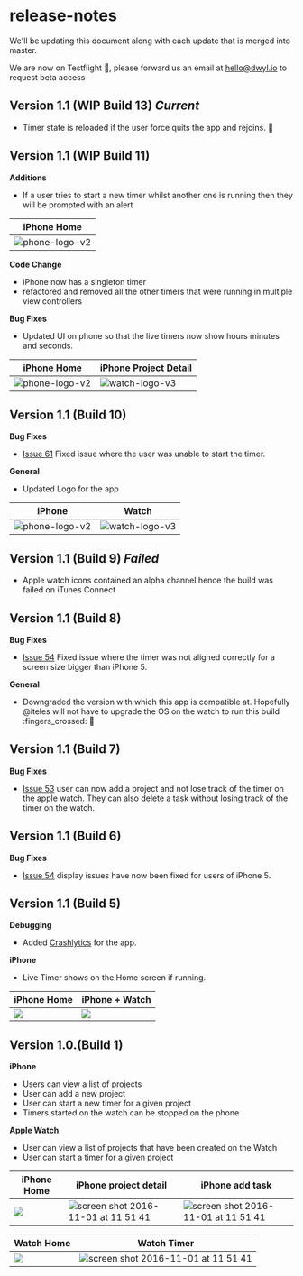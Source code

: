 # release-notes

We'll be updating this document along with each update that is merged into master.

We are now on Testflight :tada:, please forward us an email at hello@dwyl.io to request beta access

## Version 1.1 (WIP Build 13) _Current_

- Timer state is reloaded if the user force quits the app and rejoins. :tada:


## Version 1.1 (WIP Build 11)

**Additions**
- If a user tries to start a new timer whilst another one is running then they will be prompted with an alert

| **iPhone Home** |
| --- |
| ![phone-logo-v2](https://cloud.githubusercontent.com/assets/2305591/26006188/67a9ce9a-3733-11e7-8434-e479d9da1085.png) |

**Code Change**
- iPhone now has a singleton timer
- refactored and removed all the other timers that were running in multiple view controllers

**Bug Fixes**
- Updated UI on phone so that the live timers now show hours minutes and seconds.

| **iPhone Home** | **iPhone Project Detail** |
| --- | --- |
| ![phone-logo-v2](https://cloud.githubusercontent.com/assets/2305591/25908757/ef359782-35a2-11e7-84fd-d2941f8f3bfb.png) | ![watch-logo-v3](https://cloud.githubusercontent.com/assets/2305591/25908758/ef36ae7e-35a2-11e7-9181-d3ddde4f7295.png) |

## Version 1.1 (Build 10)

**Bug Fixes**
- [Issue 61](https://github.com/dwyl/time-apple-watch-app/issues/61) Fixed issue where the user was unable to start the timer.

**General**
- Updated Logo for the app

| **iPhone** | **Watch** |
| --- | --- |
| ![phone-logo-v2](https://cloud.githubusercontent.com/assets/2305591/25895607/7e73ebc2-3578-11e7-869d-360dd6cf2dea.png) | ![watch-logo-v3](https://cloud.githubusercontent.com/assets/2305591/25895608/7e8bbd7e-3578-11e7-961b-c871d2bbd1f0.png) |

## Version 1.1 (Build 9) _Failed_

- Apple watch icons contained an alpha channel hence the build was failed on iTunes Connect

## Version 1.1 (Build 8)

**Bug Fixes**
- [Issue 54](https://github.com/dwyl/time-apple-watch-app/issues/54) Fixed issue where the timer was not aligned correctly for a screen size bigger than iPhone 5.

**General**
- Downgraded the version with which this app is compatible at. Hopefully @iteles will not have to upgrade the OS on the watch to run this build :fingers_crossed: :tada:


## Version 1.1 (Build 7)

**Bug Fixes**
- [Issue 53](https://github.com/dwyl/time-apple-watch-app/issues/53) user can now add a project and not lose track of the timer on the apple watch. They can also delete a task without losing track of the timer on the watch.

## Version 1.1 (Build 6)

**Bug Fixes**
- [Issue 54](https://github.com/dwyl/time-apple-watch-app/issues/54) display issues have now been fixed for users of iPhone 5.

## Version 1.1 (Build 5)

**Debugging**
- Added [Crashlytics](https://fabric.io/kits/ios/crashlytics/summary) for the app.

**iPhone**
- Live Timer shows on the Home screen if running.

| **iPhone Home** | **iPhone + Watch** |
| --- | --- |
| ![](https://cloud.githubusercontent.com/assets/2305591/25747783/a7c2ff26-31a0-11e7-9837-28a784bff199.png) | ![](https://cloud.githubusercontent.com/assets/2305591/25747712/5413b4f6-31a0-11e7-960b-ba57f1b65251.png) |


## Version 1.0.(Build 1)

**iPhone**
- Users can view a list of projects
- User can add a new project
- User can start a new timer for a given project
- Timers started on the watch can be stopped on the phone

**Apple Watch**
- User can view a list of projects that have been created on the Watch
- User can start a timer for a given project

| **iPhone Home** | **iPhone project detail** | **iPhone add task** |
| --- | --- | --- |
| ![](https://cloud.githubusercontent.com/assets/2305591/25430592/1ebb4d32-2a75-11e7-80d7-f2b4d8124c85.png) | ![screen shot 2016-11-01 at 11 51 41](https://cloud.githubusercontent.com/assets/2305591/25430591/1eb99438-2a75-11e7-9295-43e5c6e07641.png) | ![screen shot 2016-11-01 at 11 51 41](https://cloud.githubusercontent.com/assets/2305591/25430593/1ebb8d92-2a75-11e7-8c5d-d852a7c23755.png) |

| **Watch Home** | **Watch Timer** |
| --- | --- |
| ![](https://cloud.githubusercontent.com/assets/2305591/25430590/1eb96882-2a75-11e7-8e3b-33a0750c903e.png) | ![screen shot 2016-11-01 at 11 51 41](https://cloud.githubusercontent.com/assets/2305591/25430589/1eb84218-2a75-11e7-8787-85b7704f0ebb.png) |
